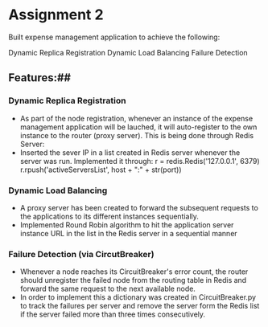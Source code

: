 # Assignment 2 #

Built expense management application to achieve the following:

Dynamic Replica Registration
Dynamic Load Balancing
Failure Detection

## Features:##

### Dynamic Replica Registration ###
* As part of the node registration, whenever an instance of the expense management application will be lauched, it will auto-register to the own instance to the router (proxy server). This is being done through Redis Server:
* Inserted the sever IP in a list created in Redis server whenever the server was run. Implemented it through:
 r = redis.Redis('127.0.0.1', 6379)
 r.rpush('activeServersList', host + ":" + str(port))

### Dynamic Load Balancing ###
* A proxy server has been created to forward the subsequent requests to the applications to its different instances sequentially.
* Implemented Round Robin algorithm to hit the application server instance URL in the list in the Redis server in a sequential manner
### Failure Detection (via CircutBreaker) ###
* Whenever a node reaches its CircuitBreaker's error count, the router should unregister the failed node from the routing table in Redis and forward the same request to the next available node.
* In order to implement this a dictionary was created in CircuitBreaker.py to track the failures per server and remove the server form the Redis list if the server failed more than three times consecutively.
